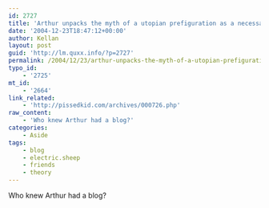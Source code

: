 ```yaml
---
id: 2727
title: 'Arthur unpacks the myth of a utopian prefiguration as a necessary condition for Electric Sheep'
date: '2004-12-23T18:47:12+00:00'
author: Kellan
layout: post
guid: 'http://lm.quxx.info/?p=2727'
permalink: /2004/12/23/arthur-unpacks-the-myth-of-a-utopian-prefiguration-as-a-necessary-condition-for-electric-sheep/
typo_id:
    - '2725'
mt_id:
    - '2664'
link_related:
    - 'http://pissedkid.com/archives/000726.php'
raw_content:
    - 'Who knew Arthur had a blog?'
categories:
    - Aside
tags:
    - blog
    - electric.sheep
    - friends
    - theory
---
```


Who knew Arthur had a blog?